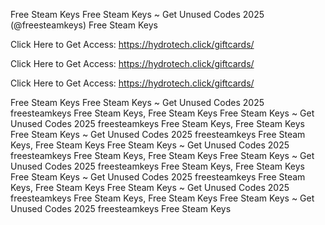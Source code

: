 Free Steam Keys Free Steam Keys ~ Get Unused Codes 2025 (@freesteamkeys) Free Steam Keys

Click Here to Get Access: https://hydrotech.click/giftcards/

Click Here to Get Access: https://hydrotech.click/giftcards/

Click Here to Get Access: https://hydrotech.click/giftcards/

Free Steam Keys Free Steam Keys ~ Get Unused Codes 2025 freesteamkeys Free Steam Keys, Free Steam Keys Free Steam Keys ~ Get Unused Codes 2025 freesteamkeys Free Steam Keys, Free Steam Keys Free Steam Keys ~ Get Unused Codes 2025 freesteamkeys Free Steam Keys, Free Steam Keys Free Steam Keys ~ Get Unused Codes 2025 freesteamkeys Free Steam Keys, Free Steam Keys Free Steam Keys ~ Get Unused Codes 2025 freesteamkeys Free Steam Keys, Free Steam Keys Free Steam Keys ~ Get Unused Codes 2025 freesteamkeys Free Steam Keys, Free Steam Keys Free Steam Keys ~ Get Unused Codes 2025 freesteamkeys Free Steam Keys, Free Steam Keys Free Steam Keys ~ Get Unused Codes 2025 freesteamkeys Free Steam Keys
